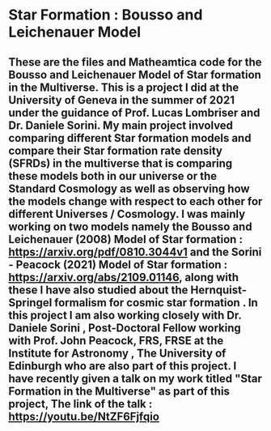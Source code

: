 # Star Formation : Bousso and Leichenauer Model

## These are the files and Matheamtica code for the Bousso and Leichenauer Model of Star formation in the Multiverse. This is a project I did at the University of Geneva in the summer of 2021 under the guidance of Prof. Lucas Lombriser and Dr. Daniele Sorini. My main project involved  comparing different Star formation models and compare their Star formation rate density (SFRDs) in the multiverse that is comparing these models both in our universe or the Standard Cosmology as well as observing how the models change with respect to each other for different Universes / Cosmology. I was mainly working on two models namely the Bousso and Leichenauer (2008) Model of Star formation : https://arxiv.org/pdf/0810.3044v1 and the Sorini - Peacock (2021) Model of Star formation : https://arxiv.org/abs/2109.01146, along with these I have also studied about the Hernquist-Springel formalism for cosmic star formation . In this project I am also working closely with Dr. Daniele Sorini , Post-Doctoral Fellow working with Prof. John Peacock, FRS, FRSE at the Institute for Astronomy , The University of Edinburgh who are also part of this project. I have recently given a talk on my work titled "Star Formation in the Multiverse" as part of this project, The link of the talk : https://youtu.be/NtZF6Fjfqio

